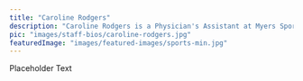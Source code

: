 ```yaml
---
title: "Caroline Rodgers"
description: "Caroline Rodgers is a Physician's Assistant at Myers Sports Medicine and Orthopaedic Center"
pic: "images/staff-bios/caroline-rodgers.jpg"
featuredImage: "images/featured-images/sports-min.jpg"
---
```


Placeholder Text
